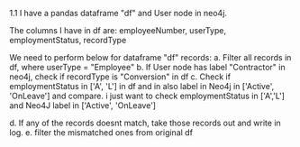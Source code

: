 1.1 I have a pandas dataframe "df" and User node in neo4j.

The columns I have in df are:
employeeNumber, userType, employmentStatus, recordType

We need to perform below for dataframe "df" records:
a. Filter all records in df, where userType = "Employee"
b. If User node has label "Contractor" in neo4j, check if recordType is "Conversion" in df
c. Check if employmentStatus in ['A', 'L'] in df and in also label in Neo4j in ['Active', 'OnLeave'] and compare.
i just want to check employmentStatus in ['A','L'] and Neo4J label in ['Active', 'OnLeave']

d. If any of the records doesnt match, take those records out and write in log.
e. filter the mismatched ones from original df